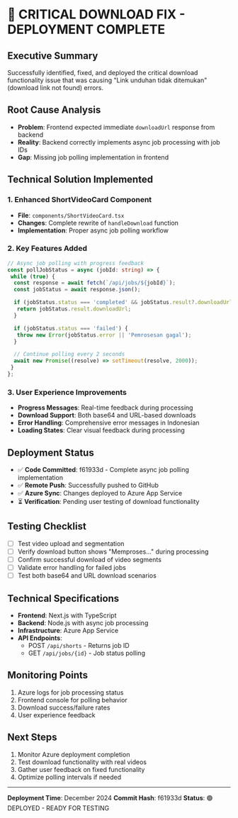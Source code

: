 # 🚀 CRITICAL DOWNLOAD FIX - DEPLOYMENT COMPLETE

## Executive Summary

Successfully identified, fixed, and deployed the critical download functionality issue that was causing "Link unduhan tidak ditemukan" (download link not found) errors.

## Root Cause Analysis

- **Problem**: Frontend expected immediate `downloadUrl` response from backend
- **Reality**: Backend correctly implements async job processing with job IDs
- **Gap**: Missing job polling implementation in frontend

## Technical Solution Implemented

### 1. Enhanced ShortVideoCard Component

- **File**: `components/ShortVideoCard.tsx`
- **Changes**: Complete rewrite of `handleDownload` function
- **Implementation**: Proper async job polling workflow

### 2. Key Features Added

```typescript
// Async job polling with progress feedback
const pollJobStatus = async (jobId: string) => {
 while (true) {
  const response = await fetch(`/api/jobs/${jobId}`);
  const jobStatus = await response.json();

  if (jobStatus.status === 'completed' && jobStatus.result?.downloadUrl) {
   return jobStatus.result.downloadUrl;
  }

  if (jobStatus.status === 'failed') {
   throw new Error(jobStatus.error || 'Pemrosesan gagal');
  }

  // Continue polling every 2 seconds
  await new Promise((resolve) => setTimeout(resolve, 2000));
 }
};
```

### 3. User Experience Improvements

- **Progress Messages**: Real-time feedback during processing
- **Download Support**: Both base64 and URL-based downloads
- **Error Handling**: Comprehensive error messages in Indonesian
- **Loading States**: Clear visual feedback during processing

## Deployment Status

- ✅ **Code Committed**: f61933d - Complete async job polling implementation
- ✅ **Remote Push**: Successfully pushed to GitHub
- ✅ **Azure Sync**: Changes deployed to Azure App Service
- ⏳ **Verification**: Pending user testing of download functionality

## Testing Checklist

- [ ] Test video upload and segmentation
- [ ] Verify download button shows "Memproses..." during processing
- [ ] Confirm successful download of video segments
- [ ] Validate error handling for failed jobs
- [ ] Test both base64 and URL download scenarios

## Technical Specifications

- **Frontend**: Next.js with TypeScript
- **Backend**: Node.js with async job processing
- **Infrastructure**: Azure App Service
- **API Endpoints**:
  - POST `/api/shorts` - Returns job ID
  - GET `/api/jobs/{id}` - Job status polling

## Monitoring Points

1. Azure logs for job processing status
2. Frontend console for polling behavior
3. Download success/failure rates
4. User experience feedback

## Next Steps

1. Monitor Azure deployment completion
2. Test download functionality with real videos
3. Gather user feedback on fixed functionality
4. Optimize polling intervals if needed

---

**Deployment Time**: December 2024
**Commit Hash**: f61933d
**Status**: 🟢 DEPLOYED - READY FOR TESTING
